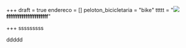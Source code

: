 +++
draft = true
endereco = []
peloton_bicicletaria = "bike"
ttttt = "**![](/uploads/banneroficial_new.jpg)ffffffffffffffffffffff**"

+++
sssssssss

ddddd